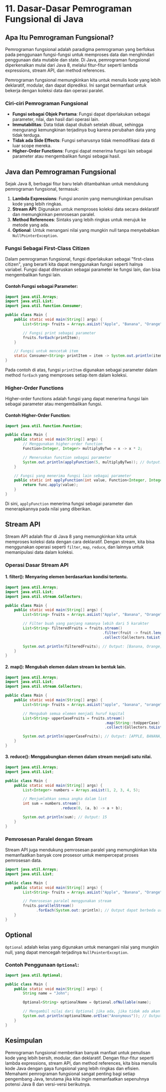 # 11. Dasar-Dasar Pemrograman Fungsional di Java

## Apa Itu Pemrograman Fungsional?

Pemrograman fungsional adalah paradigma pemrograman yang berfokus pada penggunaan fungsi-fungsi untuk memproses data dan menghindari penggunaan data mutable dan state. Di Java, pemrograman fungsional diperkenalkan mulai dari Java 8, melalui fitur-fitur seperti lambda expressions, stream API, dan method references.

Pemrograman fungsional memungkinkan kita untuk menulis kode yang lebih deklaratif, modular, dan dapat diprediksi. Ini sangat bermanfaat untuk bekerja dengan koleksi data dan operasi paralel.

### Ciri-ciri Pemrograman Fungsional

- **Fungsi sebagai Objek Pertama**: Fungsi dapat diperlakukan sebagai parameter, nilai, dan hasil dari operasi lain.
- **Immutabilitas**: Data tidak dapat diubah setelah dibuat, sehingga mengurangi kemungkinan terjadinya bug karena perubahan data yang tidak terduga.
- **Tidak ada Side Effects**: Fungsi seharusnya tidak memodifikasi data di luar scope mereka.
- **Higher-Order Functions**: Fungsi dapat menerima fungsi lain sebagai parameter atau mengembalikan fungsi sebagai hasil.

## Java dan Pemrograman Fungsional

Sejak Java 8, berbagai fitur baru telah ditambahkan untuk mendukung pemrograman fungsional, termasuk:
1. **Lambda Expressions**: Fungsi anonim yang memungkinkan penulisan kode yang lebih ringkas.
2. **Stream API**: Digunakan untuk memproses koleksi data secara deklaratif dan memungkinkan pemrosesan paralel.
3. **Method References**: Sintaks yang lebih ringkas untuk merujuk ke metode yang ada.
4. **Optional**: Untuk menangani nilai yang mungkin null tanpa menyebabkan `NullPointerException`.

### Fungsi Sebagai First-Class Citizen

Dalam pemrograman fungsional, fungsi diperlakukan sebagai "first-class citizen", yang berarti kita dapat menggunakan fungsi seperti halnya variabel. Fungsi dapat diteruskan sebagai parameter ke fungsi lain, dan bisa mengembalikan fungsi lain.

#### Contoh Fungsi sebagai Parameter:

```java
import java.util.Arrays;
import java.util.List;
import java.util.function.Consumer;

public class Main {
    public static void main(String[] args) {
        List<String> fruits = Arrays.asList("Apple", "Banana", "Orange");

        // Fungsi print sebagai parameter
        fruits.forEach(printItem);
    }

    // Fungsi untuk mencetak item
    static Consumer<String> printItem = item -> System.out.println(item);
}
```

Pada contoh di atas, fungsi `printItem` digunakan sebagai parameter dalam method `forEach` yang memproses setiap item dalam koleksi.

### Higher-Order Functions

Higher-order functions adalah fungsi yang dapat menerima fungsi lain sebagai parameter atau mengembalikan fungsi.

#### Contoh Higher-Order Function:

```java
import java.util.function.Function;

public class Main {
    public static void main(String[] args) {
        // Menggunakan higher-order function
        Function<Integer, Integer> multiplyByTwo = x -> x * 2;

        // Meneruskan function sebagai parameter
        System.out.println(applyFunction(5, multiplyByTwo)); // Output: 10
    }

    // Fungsi yang menerima fungsi lain sebagai parameter
    public static int applyFunction(int value, Function<Integer, Integer> func) {
        return func.apply(value);
    }
}
```

Di sini, `applyFunction` menerima fungsi sebagai parameter dan menerapkannya pada nilai yang diberikan.

## Stream API

Stream API adalah fitur di Java 8 yang memungkinkan kita untuk memproses koleksi data dengan cara deklaratif. Dengan stream, kita bisa menggunakan operasi seperti `filter`, `map`, `reduce`, dan lainnya untuk memanipulasi data dalam koleksi.

### Operasi Dasar Stream API

#### 1. **filter()**: Menyaring elemen berdasarkan kondisi tertentu.
```java
import java.util.Arrays;
import java.util.List;
import java.util.stream.Collectors;

public class Main {
    public static void main(String[] args) {
        List<String> fruits = Arrays.asList("Apple", "Banana", "Orange", "Pineapple");

        // Filter buah yang panjang namanya lebih dari 5 karakter
        List<String> filteredFruits = fruits.stream()
                                            .filter(fruit -> fruit.length() > 5)
                                            .collect(Collectors.toList());

        System.out.println(filteredFruits); // Output: [Banana, Orange, Pineapple]
    }
}
```

#### 2. **map()**: Mengubah elemen dalam stream ke bentuk lain.
```java
import java.util.Arrays;
import java.util.List;
import java.util.stream.Collectors;

public class Main {
    public static void main(String[] args) {
        List<String> fruits = Arrays.asList("apple", "banana", "orange");

        // Mengubah semua elemen menjadi huruf kapital
        List<String> upperCaseFruits = fruits.stream()
                                             .map(String::toUpperCase)
                                             .collect(Collectors.toList());

        System.out.println(upperCaseFruits); // Output: [APPLE, BANANA, ORANGE]
    }
}
```

#### 3. **reduce()**: Menggabungkan elemen dalam stream menjadi satu nilai.
```java
import java.util.Arrays;
import java.util.List;

public class Main {
    public static void main(String[] args) {
        List<Integer> numbers = Arrays.asList(1, 2, 3, 4, 5);

        // Menjumlahkan semua angka dalam list
        int sum = numbers.stream()
                         .reduce(0, (a, b) -> a + b);

        System.out.println(sum); // Output: 15
    }
}
```

### Pemrosesan Paralel dengan Stream

Stream API juga mendukung pemrosesan paralel yang memungkinkan kita memanfaatkan banyak core prosesor untuk mempercepat proses pemrosesan data.

```java
import java.util.Arrays;
import java.util.List;

public class Main {
    public static void main(String[] args) {
        List<String> fruits = Arrays.asList("Apple", "Banana", "Orange", "Pineapple");

        // Pemrosesan paralel menggunakan stream
        fruits.parallelStream()
              .forEach(System.out::println); // Output dapat berbeda urutannya karena paralel
    }
}
```

## Optional

`Optional` adalah kelas yang digunakan untuk menangani nilai yang mungkin null, yang dapat mencegah terjadinya `NullPointerException`.

### Contoh Penggunaan `Optional`:

```java
import java.util.Optional;

public class Main {
    public static void main(String[] args) {
        String name = "John";

        Optional<String> optionalName = Optional.ofNullable(name);

        // Mengambil nilai dari Optional jika ada, jika tidak ada akan mengembalikan nilai default
        System.out.println(optionalName.orElse("Anonymous")); // Output: John
    }
}
```

## Kesimpulan

Pemrograman fungsional memberikan banyak manfaat untuk penulisan kode yang lebih bersih, modular, dan deklaratif. Dengan fitur-fitur seperti lambda expressions, stream API, dan method references, kita bisa menulis kode Java dengan gaya fungsional yang lebih ringkas dan efisien. Memahami pemrograman fungsional sangat penting bagi setiap pengembang Java, terutama jika kita ingin memanfaatkan sepenuhnya potensi Java 8 dan versi-versi berikutnya.
